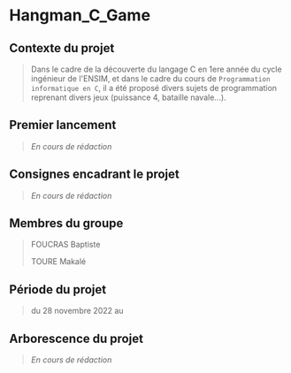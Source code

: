 # Hangman_C_Game

## Contexte du projet
>
> Dans le cadre de la découverte du langage C en 1ere année du cycle ingénieur de l'ENSIM,
> et dans le cadre du cours de `Programmation informatique en C`, il a été proposé divers sujets
> de programmation reprenant divers jeux (puissance 4, bataille navale...).
>

## Premier lancement
>
> *En cours de rédaction*
>

## Consignes encadrant le projet
>
> *En cours de rédaction*
>

## Membres du groupe
>
> FOUCRAS Baptiste
>
> TOURE Makalé
>

## Période du projet
>
> du 28 novembre 2022 au
>

## Arborescence du projet
>
> *En cours de rédaction*
>
